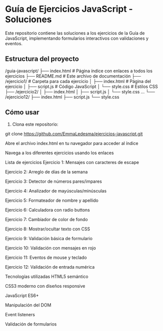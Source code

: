 # Guía de Ejercicios JavaScript - Soluciones

Este repositorio contiene las soluciones a los ejercicios de la Guía de JavaScript, implementando formularios interactivos con validaciones y eventos.

## Estructura del proyecto
/guia-javascript/
├── index.html # Página índice con enlaces a todos los ejercicios
├── README.md # Este archivo de documentación
├── /ejercicio1/ # Carpeta para cada ejercicio
│ ├── index.html # Página del ejercicio
│ ├── script.js # Código JavaScript
│ └── style.css # Estilos CSS
├── /ejercicio2/
│ ├── index.html
│ ├── script.js
│ └── style.css
...
└── /ejercicio12/
├── index.html
├── script.js
└── style.css


## Cómo usar

1. Clona este repositorio:

git clone https://github.com/EmmaLedesma/ejercicios-javascript.git

Abre el archivo index.html en tu navegador para acceder al índice

Navega a los diferentes ejercicios usando los enlaces

Lista de ejercicios
Ejercicio 1: Mensajes con caracteres de escape

Ejercicio 2: Arreglo de días de la semana

Ejercicio 3: Detector de números pares/impares

Ejercicio 4: Analizador de mayúsculas/minúsculas

Ejercicio 5: Formateador de nombre y apellido

Ejercicio 6: Calculadora con radio buttons

Ejercicio 7: Cambiador de color de fondo

Ejercicio 8: Mostrar/ocultar texto con CSS

Ejercicio 9: Validación básica de formulario

Ejercicio 10: Validación con mensajes en rojo

Ejercicio 11: Eventos de mouse y teclado

Ejercicio 12: Validación de entrada numérica

Tecnologías utilizadas
HTML5 semántico

CSS3 moderno con diseños responsive

JavaScript ES6+

Manipulación del DOM

Event listeners

Validación de formularios